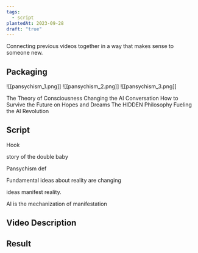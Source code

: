 ```yaml
---
tags:
  - script
plantedAt: 2023-09-28
draft: "true"
---
```

Connecting previous videos together in a way that makes sense to someone new.

## Packaging

![[pansychism_1.png]]
![[pansychism_2.png]]
![[pansychism_3.png]]

The Theory of Consciousness Changing the AI Conversation
How to Survive the Future on Hopes and Dreams
The HIDDEN Philosophy Fueling the AI Revolution


## Script

Hook

story of the double baby

Pansychism def

Fundamental ideas about reality are changing



ideas manifest reality.

AI is the mechanization of manifestation





## Video Description
## Result